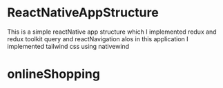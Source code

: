 # ReactNativeAppStructure
This is a simple reactNative app structure which I implemented redux and redux toolkit query and reactNavigation 
alos in this application I implemented tailwind css using nativewind

# onlineShopping
